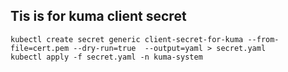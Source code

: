 
## Tis is for kuma client secret

```shell
kubectl create secret generic client-secret-for-kuma --from-file=cert.pem --dry-run=true  --output=yaml > secret.yaml
kubectl apply -f secret.yaml -n kuma-system
```

